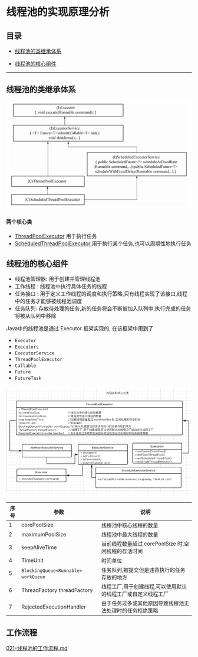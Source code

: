 # 线程池的实现原理分析

## 目录

- [线程池的类继承体系](#线程池的类继承体系)

- [线程池的核心组件](#线程池的核心组件)

----

## 线程池的类继承体系

<img src="../../../assets/image-20200928192956697.png" alt="image-20200928192956697" style="zoom:50%;" />

#### 两个核心类

- [ThreadPoolExecutor](040-ThreadPoolExecutor-源码分析.md) 用于执行任务
- [ScheduledThreadPoolExecutor ](041-ScheduledThreadPoolExecutor-源码分析.md)  用于执行某个任务,也可以周期性地执行任务

## 线程池的核心组件

- 线程池管理器: 用于创建并管理线程池
- 工作线程 :  线程池中执行具体任务的线程
- 任务接口 : 用于定义工作线程的调度和执行策略,只有线程实现了该接口,线程中的任务才能够被线程池调度
- 任务队列: 存放待处理的任务,新的任务将会不断被加入队列中,执行完成的任务将被从队列中移除

Java中的线程池是通过 Executor 框架实现的, 在该框架中用到了

- `Executor `
- `Executors`
- `ExecutorService`
- `ThreadPoolExecutor `
- `Callable` 
- `Future`
- `FutureTask`

##### ![image-20200623223319283](../../../assets/image-20200623223319283.png)

| 序号 | 参数                                | 说明                                                         |
| ---- | ----------------------------------- | ------------------------------------------------------------ |
| 1    | corePoolSize                        | 线程池中核心线程的数量                                       |
| 2    | maximumPoolSize                     | 线程池中最大线程的数量                                       |
| 3    | keepAliveTime                       | 当前线程数量超过 corePoolSize 时,空闲线程的存活时间          |
| 4    | TimeUnit                            | 时间单位                                                     |
| 5    | `BlockingQueue<Runnable> workQueue` | 任务队列,被提交但是违背执行的任务存放的地方                  |
| 6    | ThreadFactory threadFactory         | 线程工厂,用于创建线程,可以使用默认的线程工厂或自定义线程工厂 |
| 7    | RejectedExecutionHandler            | 由于任务过多或其他原因导致线程池无法处理时的任务拒绝策略     |

## 工作流程

 [021-线程池的工作流程.md](021-线程池的工作流程.md) 

